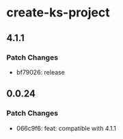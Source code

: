 # create-ks-project

## 4.1.1

### Patch Changes

- bf79026: release

## 0.0.24

### Patch Changes

- 066c9f6: feat: compatible with 4.1.1
